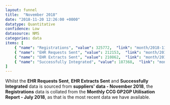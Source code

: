 ```yaml
---
layout: funnel
title:  "November 2018"
date: "2018-11-20 12:26:00 +0000"
datatype: Quantitative
confidence: Low
datasource: NMS
categories: data
items: [
    { "name": "Registrations", "value": 325772,  "link": "month/2018-11/registrations/registrations" },
    { "name": "EHR Requests Sent", "value": 212153,  "link": "month/2018-11/requests/requests" },
    { "name": "EHR Extracts Sent", "value": 210862,  "link": "month/2018-11/extracts/extracts" },
    { "name": "Successfully Integrated", "value": 187368,  "link": "month/2018-11/integrations/integrations" }
]
---
```

Whilst the **EHR Requests Sent**, **EHR Extracts Sent** and **Successfully Integrated** data is sourced from **suppliers' data - November 2018**, the **Registrations** data is collated from the **Monthly CCG GP2GP Utilisation Report - July 2018**, as that is the most recent data we have available.
